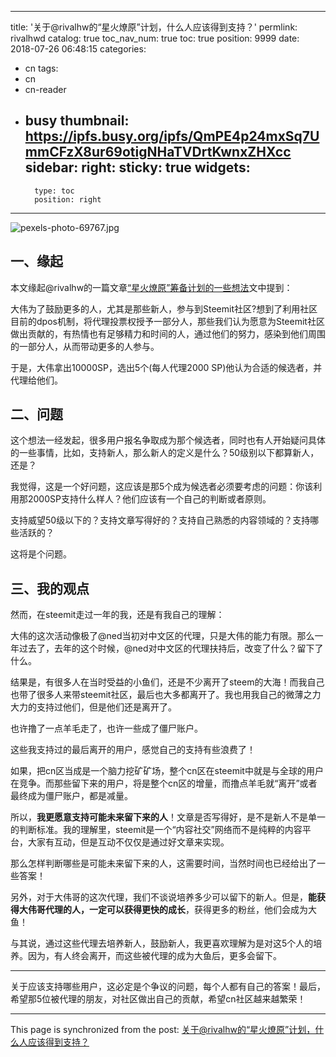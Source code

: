 
---
title: '关于@rivalhw的“星火燎原”计划，什么人应该得到支持？'
permlink: rivalhwd
catalog: true
toc_nav_num: true
toc: true
position: 9999
date: 2018-07-26 06:48:15
categories:
- cn
tags:
- cn
- cn-reader
- busy
thumbnail: https://ipfs.busy.org/ipfs/QmPE4p24mxSq7UmmCFzX8ur69otigNHaTVDrtKwnxZHXcc
sidebar:
    right:
        sticky: true
widgets:
    -
        type: toc
        position: right
---


![pexels-photo-69767.jpg](https://ipfs.busy.org/ipfs/QmPE4p24mxSq7UmmCFzX8ur69otigNHaTVDrtKwnxZHXcc)

一、缘起
---


本文缘起@rivalhw的一篇文章[“星火燎原”筹备计划的一些想法](https://steemit.com/steemit/@rivalhw/5i5eq5)文中提到：

大伟为了鼓励更多的人，尤其是那些新人，参与到Steemit社区?想到了利用社区目前的dpos机制，将代理投票权授予一部分人，那些我们认为愿意为Steemit社区做出贡献的，有热情也有足够精力和时间的人，通过他们的努力，感染到他们周围的一部分人，从而带动更多的人参与。

于是，大伟拿出10000SP，选出5个(每人代理2000 SP)他认为合适的候选者，并代理给他们。

二、问题
---

这个想法一经发起，很多用户报名争取成为那个候选者，同时也有人开始疑问具体的一些事情，比如，支持新人，那么新人的定义是什么？50级别以下都算新人，还是？

我觉得，这是一个好问题，这应该是那5个成为候选者必须要考虑的问题：你该利用那2000SP支持什么样人？他们应该有一个自己的判断或者原则。

支持威望50级以下的？支持文章写得好的？支持自己熟悉的内容领域的？支持哪些活跃的？

这将是个问题。

三、我的观点
---

然而，在steemit走过一年的我，还是有我自己的理解：

大伟的这次活动像极了@ned当初对中文区的代理，只是大伟的能力有限。那么一年过去了，去年的这个时候，@ned对中文区的代理扶持后，改变了什么？留下了什么。

结果是，有很多人在当时受益的小鱼们，还是不少离开了steem的大海！而我自己也带了很多人来带steemit社区，最后也大多都离开了。我也用我自己的微薄之力大力的支持过他们，但是他们还是离开了。

也许撸了一点羊毛走了，也许一些成了僵尸账户。

这些我支持过的最后离开的用户，感觉自己的支持有些浪费了！

如果，把cn区当成是一个脑力挖矿矿场，整个cn区在steemit中就是与全球的用户在竞争。而那些留下来的用户，将是整个cn区的增量，而撸点羊毛就“离开”或者最终成为僵尸账户，都是减量。

所以，**我更愿意支持可能未来留下来的人**！文章是否写得好，是不是新人不是单一的判断标准。我的理解里，steemit是一个“内容社交”网络而不是纯粹的内容平台，大家有互动，但是互动不仅仅是通过好文章来实现。

那么怎样判断哪些是可能未来留下来的人，这需要时间，当然时间也已经给出了一些答案！

另外，对于大伟哥的这次代理，我们不谈说培养多少可以留下的新人。但是，**能获得大伟哥代理的人，一定可以获得更快的成长**，获得更多的粉丝，他们会成为大鱼！

与其说，通过这些代理去培养新人，鼓励新人，我更喜欢理解为是对这5个人的培养。因为，有人终会离开，而这些被代理的成为大鱼后，更多会留下。

---

关于应该支持哪些用户，这必定是个争议的问题，每个人都有自己的答案！最后，希望那5位被代理的朋友，对社区做出自己的贡献，希望cn社区越来越繁荣！

- - -

This page is synchronized from the post: [关于@rivalhw的“星火燎原”计划，什么人应该得到支持？](https://steemit.com/@yellowbird/rivalhwd)
